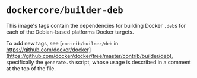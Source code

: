 # `dockercore/builder-deb`

This image's tags contain the dependencies for building Docker `.deb`s for each of the Debian-based platforms Docker targets.

To add new tags, see [`contrib/builder/deb` in https://github.com/docker/docker](https://github.com/docker/docker/tree/master/contrib/builder/deb), specifically the `generate.sh` script, whose usage is described in a comment at the top of the file.
